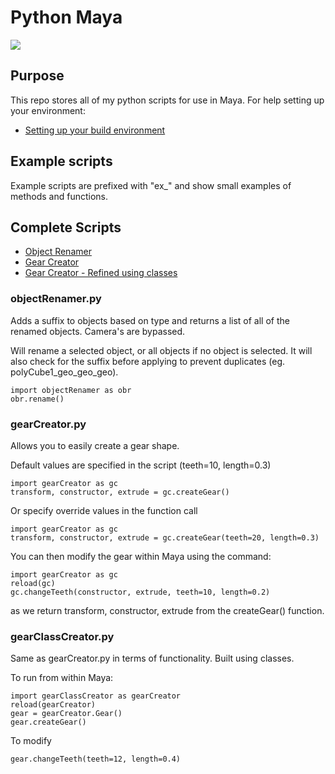 # Python Maya

![](http://www.john-player.com/wp-content/uploads/2019/02/python_maya.png)

## Purpose

This repo stores all of my python scripts for use in Maya.  For help setting up your environment:

- [Setting up your build environment](http://help.autodesk.com/view/MAYAUL/2018/ENU/?guid=__files_Setting_up_your_build_environment_htm)

## Example scripts

Example scripts are prefixed with "ex_" and show small examples of methods and functions.

## Complete Scripts

- [Object Renamer](#objectRenamer.py)
- [Gear Creator](#gearCreator.py)
- [Gear Creator - Refined using classes](#gearClassCreator.py)

### objectRenamer.py

Adds a suffix to objects based on type and returns a list of all of the renamed objects.
Camera's are bypassed.

Will rename a selected object, or all objects if no object is selected.  It will also check for the suffix before
applying to prevent duplicates (eg. polyCube1_geo_geo_geo).

```
import objectRenamer as obr
obr.rename()
```

### gearCreator.py

Allows you to easily create a gear shape.

Default values are specified in the script (teeth=10, length=0.3)

```
import gearCreator as gc
transform, constructor, extrude = gc.createGear()
```

Or specify override values in the function call

```
import gearCreator as gc
transform, constructor, extrude = gc.createGear(teeth=20, length=0.3)
```

You can then modify the gear within Maya using the command:

```
import gearCreator as gc
reload(gc)
gc.changeTeeth(constructor, extrude, teeth=10, length=0.2)
```

as we return transform, constructor, extrude from the createGear() function.

### gearClassCreator.py

Same as gearCreator.py in terms of functionality.  Built using classes.

To run from within Maya:

```
import gearClassCreator as gearCreator
reload(gearCreator)
gear = gearCreator.Gear()
gear.createGear()
```

To modify

```
gear.changeTeeth(teeth=12, length=0.4)
```

